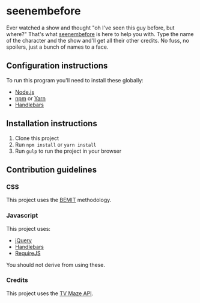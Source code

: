# seenembefore

Ever watched a show and thought "oh I've seen this guy before, but where?" That's what [seenembefore](https://sarahdayan.github.io/seenembefore/) is here to help you with. Type the name of the character and the show and'll get all their other credits. No fuss, no spoilers, just a bunch of names to a face.

## Configuration instructions

To run this program you'll need to install these globally:

- [Node.js](https://nodejs.org/en/)
- [npm](https://www.npmjs.com/get-npm) or [Yarn](https://yarnpkg.com/lang/en/docs/install/)
- [Handlebars](https://www.npmjs.com/package/handlebars)

## Installation instructions

1. Clone this project
2. Run `npm install` or `yarn install`
3. Run `gulp` to run the project in your browser

## Contribution guidelines

### CSS

This project uses the [BEMIT](https://csswizardry.com/2015/08/bemit-taking-the-bem-naming-convention-a-step-further/) methodology.

### Javascript

This project uses:

- [jQuery](https://jquery.com/)
- [Handlebars](http://handlebarsjs.com/)
- [RequireJS](http://requirejs.org/)

You should not derive from using these.

### Credits

This project uses the [TV Maze API](https://www.tvmaze.com/api).

